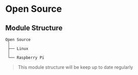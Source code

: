 # Open Source


## Module Structure
```
Open Source
 │
 ├── Linux
 │
 └── Raspberry Pi
```

> This module structure will be keep up to date regularly